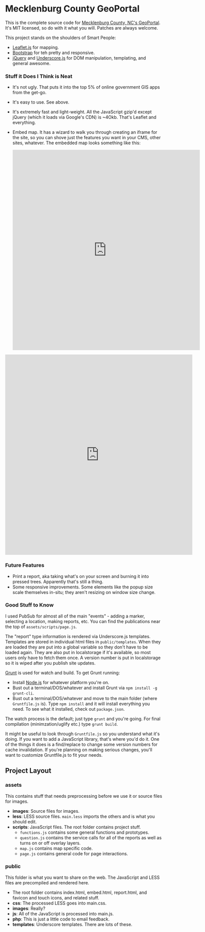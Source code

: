 Mecklenburg County GeoPortal
==================================

This is the complete source code for [Mecklenburg County, NC's GeoPortal](http://maps.co.mecklenburg.nc.us/). It's MIT licensed, so do with it what you will. Patches are always welcome.

This project stands on the shoulders of Smart People:
+ [Leaflet.js](http://leafletjs.com/) for mapping.
+ [Bootstrap](http://twitter.github.io/bootstrap/) for teh pretty and responsive.
+ [jQuery](http://jquery.com/) and [Underscore.js](http://underscorejs.org/) for DOM manipulation, templating, and general awesome.

### Stuff it Does I Think is Neat
+ It's not ugly. That puts it into the top 5% of online government GIS apps from the get-go.
+ It's easy to use. See above.
+ It's extremely fast and light-weight. All the JavaScript gzip'd except jQuery (which it loads via Google's CDN) is ~4Okb. That's Leaflet and everything.
+ Embed map. It has a wizard to walk you through creating an iframe for the site, so you can shove just the features you want in your CMS, other sites, whatever. The embedded map looks something like this:


    <iframe frameborder="0" width="600" height="640" src="http://maps.co.mecklenburg.nc.us/geoportal/embed.html?s=true&matid=150772&lng=-80.801&lat=35.2878&qs=parks,libraries,schools-magnet&dq=parks"></iframe>


<iframe frameborder="0" width="600" height="640" src="http://maps.co.mecklenburg.nc.us/geoportal/embed.html?s=true&matid=150772&lng=-80.801&lat=35.2878&qs=parks,libraries,schools-magnet&dq=parks"></iframe>

### Future Features
+ Print a report, aka taking what's on your screen and burning it into pressed trees. Apparently that's still a thing.
+ Some responsive improvements. Some elements like the popup size scale themselves in-situ; they aren't resizing on window size change.

### Good Stuff to Know
I used PubSub for almost all of the main "events" - adding a marker, selecting a location, making reports, etc. You can find the publications near the top of `assets/scripts/page.js`.

The "report" type information is rendered via Underscore.js templates. Templates are stored in individual html files in `public/templates`. When they are loaded they are put into a global variable so they don't have to be loaded again. They are also put in localstorage if it's available, so most users only have to fetch them once. A version number is put in localstorage so it is wiped after you publish site updates.

[Grunt](http://gruntjs.com/) is used for watch and build. To get Grunt running:
+ Install [Node.js](http://nodejs.org/) for whatever platform you're on.
+ Bust out a terminal/DOS/whatever and install Grunt via `npm install -g grunt-cli`.
+ Bust out a terminal/DOS/whatever and move to the main folder (where `Gruntfile.js` is). Type `npm install` and it will install everything you need. To see what it installed, check out `package.json`.

The watch process is the default; just type `grunt` and you're going. For final compilation (minimzation/uglify etc.) type `grunt build`.

It might be useful to look through `Gruntfile.js` so you understand what it's doing. If you want to add a JavaScript library, that's where you'd do it. One of the things it does is a find/replace to change some version numbers for cache invalidation. If you're planning on making serious changes, you'll want to customize Gruntfile.js to fit your needs.

## Project Layout
### assets
This contains stuff that needs preprocessing before we use it or source files for images.
+ __images__: Source files for images.
+ __less__: LESS source files. `main.less` imports the others and is what you should edit.
+ __scripts__: JavaScript files. The root folder contains project stuff.
    + `functions.js` contains some general functions and prototypes.
    + `question.js` contains the service calls for all of the reports as well as turns on or off overlay layers.
    + `map.js` contains map specific code.
    + `page.js` contains general code for page interactions.

### public
This folder is what you want to share on the web. The JavaScript and LESS files are precompiled and rendered here.
+ The root folder contains index.html, embed.html, report.html, and favicon and touch icons, and related stuff.
+ __css__: The processed LESS goes into main.css.
+ __images__: Really?
+ __js__: All of the JavaScript is processed into main.js.
+ __php__: This is just a little code to email feedback.
+ __templates__: Underscore templates. There are lots of these.

